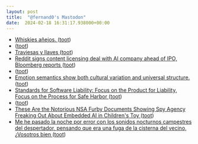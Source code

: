 ```yaml
---
layout: post
title:  "@fernand0's Mastodon"
date:  2024-02-18 16:31:17.938000+00:00
---
```

*  [Whiskies añejos. ](https://avecesunafoto.wordpress.com/2024/02/18/whiskies-anejos) ([toot](https://mastodon.social/@fernand0/111953436864477489))
*  [ ](https://ohai.social/@tdyfqdb) ([toot](https://mastodon.social/@fernand0/111952881021178017))
*  [Traviesas y llaves ](https://www.flickr.com/photos/fernand0/53529660487) ([toot](https://mastodon.social/@fernand0/111952743602403657))
*  [Reddit signs content licensing deal with AI company ahead of IPO, Bloomberg reports  ](https://www.reuters.com/technology/reddit-signs-content-licensing-deal-with-ai-company-ahead-ipo-bloomberg-reports-2024-02-16/) ([toot](https://mastodon.social/@fernand0/111952536373888832))
*  [ ](https://ohai.social/@tdyfqdb) ([toot](https://mastodon.social/@fernand0/111952506626964466))
*  [Emotion semantics show both cultural variation and universal structure.   ](https://www.science.org/doi/10.1126/science.aaw8160) ([toot](https://mastodon.social/@fernand0/111952233959354352))
*  [Standards for Software Liability: Focus on the Product for Liability, Focus on the Process for Safe Harbor ](https://www.lawfaremedia.org/article/standards-for-software-liability-focus-on-the-product-for-liability-focus-on-the-process-for-safe-harbo) ([toot](https://mastodon.social/@fernand0/111951907318365799))
*  [ ](https://mastodon.social/users/fernand0/statuses/111951905705588609/activity) ([toot](https://mastodon.social/users/fernand0/statuses/111951905705588609/activity))
*  [These Are the Notorious NSA Furby Documents Showing Spy Agency Freaking Out About Embedded AI in Children's Toy ](https://www.404media.co/these-are-the-notorious-nsa-furby-documents-showing-spy-agency-freaking-out-about-childrens-toy) ([toot](https://mastodon.social/@fernand0/111951816949932168))
*  [Me he pasado la noche por error con los sonidos nocturnos campestres del despertador, pensando que era una fuga de la cisterna del vecino, ¿Vosotros bien ](https://mastodon.social/@fernand0/111951015944305942) ([toot](https://mastodon.social/@fernand0/111951015944305942))

